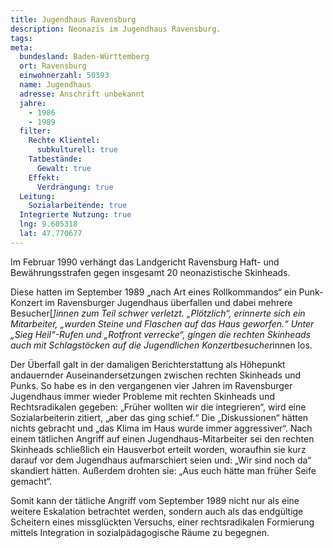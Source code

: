 ```yaml
---
title: Jugendhaus Ravensburg
description: Neonazis im Jugendhaus Ravensburg.
tags:
meta:
  bundesland: Baden-Württemberg
  ort: Ravensburg
  einwohnerzahl: 50393
  name: Jugendhaus
  adresse: Anschrift unbekannt
  jahre: 
    - 1986
    - 1989
  filter:
    Rechte Klientel:
      subkulturell: true
    Tatbestände:
      Gewalt: true
    Effekt:
      Verdrängung: true
  Leitung:
    Sozialarbeitende: true
  Integrierte Nutzung: true
  lng: 9.605318
  lat: 47.770677
---
```


Im Februar 1990 verhängt das Landgericht Ravensburg Haft- und Bewährungsstrafen gegen insgesamt 20 neonazistische Skinheads.

Diese hatten im September 1989 „nach Art eines Rollkommandos“ ein Punk-Konzert im Ravensburger Jugendhaus überfallen und dabei mehrere Besucher[*]innen zum Teil schwer verletzt. „Plötzlich“, erinnerte sich ein Mitarbeiter, „wurden Steine und Flaschen auf das Haus geworfen.“ Unter „Sieg Heil“-Rufen und „Rotfront verrecke“, gingen die rechten Skinheads auch mit Schlagstöcken auf die Jugendlichen Konzertbesucher*innen los.

Der Überfall galt in der damaligen Berichterstattung als Höhepunkt andauernder Auseinandersetzungen zwischen rechten Skinheads und Punks. So habe es in den vergangenen vier Jahren im Ravensburger Jugendhaus immer wieder Probleme mit rechten Skinheads und Rechtsradikalen gegeben: „Früher wollten wir die integrieren“, wird eine Sozialarbeiterin zitiert, „aber das ging schief.“ Die „Diskussionen“ hätten nichts gebracht und „das Klima im Haus wurde immer aggressiver“. Nach einem tätlichen Angriff auf einen Jugendhaus-Mitarbeiter sei den rechten Skinheads schließlich ein Hausverbot erteilt worden, woraufhin sie kurz darauf vor dem Jugendhaus aufmarschiert seien und: „Wir sind noch da“ skandiert hätten. Außerdem drohten sie: „Aus euch hätte man früher Seife gemacht“. 

Somit kann der tätliche Angriff vom September 1989 nicht nur als eine weitere Eskalation betrachtet werden, sondern auch als das endgültige Scheitern eines missglückten Versuchs, einer rechtsradikalen Formierung mittels Integration in sozialpädagogische Räume zu begegnen.